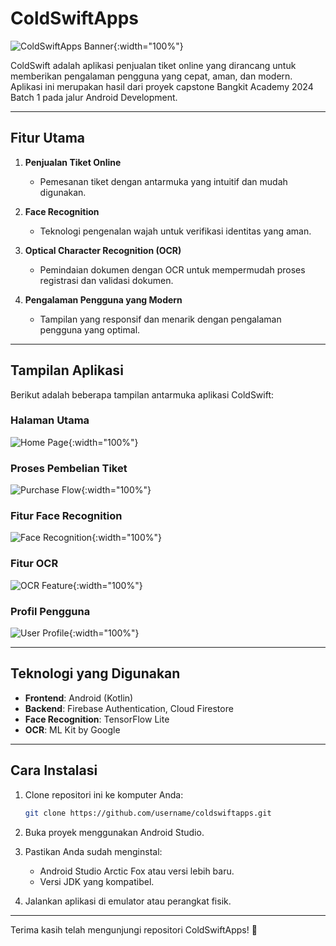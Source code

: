 # ColdSwiftApps

![ColdSwiftApps Banner](https://github.com/user-attachments/assets/4174e0f0-d9df-49b5-b7de-db953289ba81){:width="100%"}

ColdSwift adalah aplikasi penjualan tiket online yang dirancang untuk memberikan pengalaman pengguna yang cepat, aman, dan modern. Aplikasi ini merupakan hasil dari proyek capstone Bangkit Academy 2024 Batch 1 pada jalur Android Development.

---

## **Fitur Utama**

1. **Penjualan Tiket Online**
   - Pemesanan tiket dengan antarmuka yang intuitif dan mudah digunakan.

2. **Face Recognition**
   - Teknologi pengenalan wajah untuk verifikasi identitas yang aman.

3. **Optical Character Recognition (OCR)**
   - Pemindaian dokumen dengan OCR untuk mempermudah proses registrasi dan validasi dokumen.

4. **Pengalaman Pengguna yang Modern**
   - Tampilan yang responsif dan menarik dengan pengalaman pengguna yang optimal.

---

## **Tampilan Aplikasi**

Berikut adalah beberapa tampilan antarmuka aplikasi ColdSwift:

### **Halaman Utama**
![Home Page](https://github.com/user-attachments/assets/5d085873-56ce-47df-b320-877acb00915d){:width="100%"}

### **Proses Pembelian Tiket**
![Purchase Flow](https://github.com/user-attachments/assets/bc3429ad-97ac-43e5-9fe4-ff2294b3aa9b){:width="100%"}

### **Fitur Face Recognition**
![Face Recognition](https://github.com/user-attachments/assets/51faadb3-c685-4088-af34-4bb16423be7f){:width="100%"}

### **Fitur OCR**
![OCR Feature](https://github.com/user-attachments/assets/664331db-3365-4793-b111-75751eec7464){:width="100%"}

### **Profil Pengguna**
![User Profile](https://github.com/user-attachments/assets/d9685e0d-46ed-4200-a989-936e34cfedf1){:width="100%"}

---

## **Teknologi yang Digunakan**

- **Frontend**: Android (Kotlin)
- **Backend**: Firebase Authentication, Cloud Firestore
- **Face Recognition**: TensorFlow Lite
- **OCR**: ML Kit by Google

---

## **Cara Instalasi**

1. Clone repositori ini ke komputer Anda:
   ```bash
   git clone https://github.com/username/coldswiftapps.git
   ```

2. Buka proyek menggunakan Android Studio.

3. Pastikan Anda sudah menginstal:
   - Android Studio Arctic Fox atau versi lebih baru.
   - Versi JDK yang kompatibel.

4. Jalankan aplikasi di emulator atau perangkat fisik.

---

Terima kasih telah mengunjungi repositori ColdSwiftApps! 🚀

